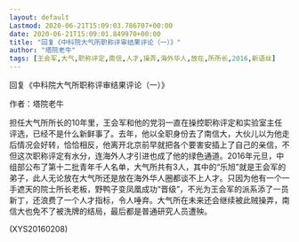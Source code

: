 ```yaml
---
layout: default
Lastmod: 2020-06-21T15:09:03.786707+00:00
date: 2020-06-21T15:09:01.849970+00:00
title: "回复《中科院大气所职称评审结果评论（一）》"
author: "塔院老牛"
tags: [王会军,大气,职称评定,南信,人才,操弄,海外华人,放在,所所长,2016,新语丝]
---
```


回复《中科院大气所职称评审结果评论（一）》

作者：塔院老牛

担任大气所所长的10年里，王会军和他的党羽一直在操控职称评定和实验室主任评选，已经不是什么新鲜事了。去年，他以全职身份去了南信大，大伙儿以为他走后情况会好转，恰恰相反，他离开北京前早就把各个要害安插上了自己的亲信，不但这次职称评定有水分，连海外人才引进也成了他的绿色通道。2016年元旦，中组部公布了第十二批青年千人名单，大气所共有3人，其中的“乐旭”就是王会军的弟子，此人无论放在大气所还是放在海外华人圈都谈不上人才。只因为他有一个一手遮天的院士所长老板，野鸭子变凤凰成功“晋级”，不光为王会军的派系添了一员新丁，还浪费了一个人才指标，令人唾弃。大气所在未来还会继续被此贼操弄，南信大也免不了被洗牌的结局，最后都是普通研究人员遭殃。

(XYS20160208)

